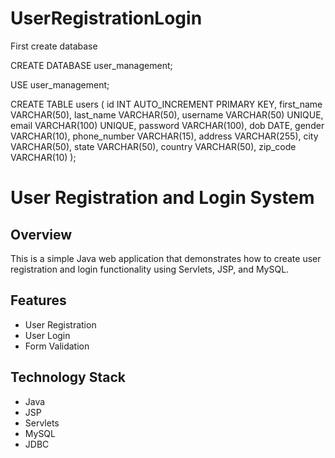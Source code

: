 # UserRegistrationLogin

First create database 


CREATE DATABASE user_management;

USE user_management;

CREATE TABLE users (
    id INT AUTO_INCREMENT PRIMARY KEY,
    first_name VARCHAR(50),
    last_name VARCHAR(50),
    username VARCHAR(50) UNIQUE,
    email VARCHAR(100) UNIQUE,
    password VARCHAR(100),
    dob DATE,
    gender VARCHAR(10),
    phone_number VARCHAR(15),
    address VARCHAR(255),
    city VARCHAR(50),
    state VARCHAR(50),
    country VARCHAR(50),
    zip_code VARCHAR(10)
);


# User Registration and Login System

## Overview

This is a simple Java web application that demonstrates how to create user registration and login functionality using Servlets, JSP, and MySQL.

## Features

- User Registration
- User Login
- Form Validation

## Technology Stack

- Java
- JSP
- Servlets
- MySQL
- JDBC
